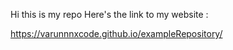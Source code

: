 Hi this is my repo
Here's the link to my website :



 https://varunnnxcode.github.io/exampleRepository/
